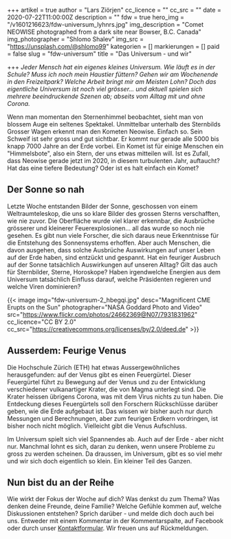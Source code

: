 +++
artikel = true
author = "Lars Ziörjen"
cc_licence = ""
cc_src = ""
date = 2020-07-22T11:00:00Z
description = ""
fdw = true
hero_img = "/v1601216623/fdw-universum_lyhnrs.jpg"
img_description = "Comet NEOWISE photographed from a dark site near Bowser, B.C. Canada"
img_photographer = "Shlomo Shalev"
img_src = "https://unsplash.com/@shlomo99"
kategorien = []
markierungen = []
paid = false
slug = "fdw-universum"
title = "Das Universum - und wir"

+++
_Jeder Mensch hat ein eigenes kleines Universum. Wie läuft es in der Schule? Muss ich noch mein Haustier füttern? Gehen wir am Wochenende in den Freizeitpark? Welche Arbeit bringt mir am Meisten Lohn? Doch das eigentliche Universum ist noch viel grösser... und aktuell spielen sich mehrere beeindruckende Szenen ab; abseits vom Alltag mit und ohne Corona._

Wenn man momentan den Sternenhimmel beobachtet, sieht man von blossem Auge ein seltenes Spektakel. Unmittelbar unterhalb des Sternbilds Grosser Wagen erkennt man den Kometen Neowise. Einfach so. Sein Schweif ist sehr gross und gut sichtbar. Er kommt nur gerade alle 5000 bis knapp 7000 Jahre an der Erde vorbei. Ein Komet ist für einige Menschen ein "Himmelsbote", also ein Stern, der uns etwas mitteilen will. Ist es Zufall, dass Neowise gerade jetzt im 2020, in diesem turbulenten Jahr, auftaucht? Hat das eine tiefere Bedeutung? Oder ist es halt einfach ein Komet?

## Der Sonne so nah

Letzte Woche entstanden Bilder der Sonne, geschossen von einem Weltraumteleskop, die uns so klare Bilder des grossen Sterns verschafften, wie nie zuvor. Die Oberfläche wurde viel klarer erkennbar, die Ausbrüche grösserer und kleinerer Feuerexplosionen... all das wurde so noch nie gesehen. Es gibt nun viele Forscher, die sich daraus neue Erkenntnisse für die Entstehung des Sonnensystems erhoffen. Aber auch Menschen, die davon ausgehen, dass solche Ausbrüche Auswirkungen auf unser Leben auf der Erde haben, sind entzückt und gespannt. Hat ein feuriger Ausbruch auf der Sonne tatsächlich Auswirkungen auf unseren Alltag? Gilt das auch für Sternbilder, Sterne, Horoskope? Haben irgendwelche Energien aus dem Universum tatsächlich Einfluss darauf, welche Präsidenten regieren und welche Viren dominieren?

{{< image img="fdw-universum-2_hbegqi.jpg" desc="Magnificent CME Erupts on the Sun" photographer="NASA Goddard Photo and Video" src="https://www.flickr.com/photos/24662369@N07/7931831962" cc_licence="CC BY 2.0" cc_src="https://creativecommons.org/licenses/by/2.0/deed.de" >}}

## Ausserdem: Feurige Venus

Die Hochschule Zürich (ETH) hat etwas Aussergewöhnliches herausgefunden: auf der Venus gibt es einen Feuergürtel. Dieser Feuergürtel führt zu Bewegung auf der Venus und zu der Entwicklung verschiedener vulkanartiger Krater, die von Magma unterlegt sind. Die Krater heissen übrigens Corona, was mit dem Virus nichts zu tun haben. Die Entdeckung dieses Feuergürtels soll den Forschern Rückschlüsse darüber geben, wie die Erde aufgebaut ist. Das wissen wir bisher auch nur durch Messungen und Berechnungen, aber zum feurigen Erdkern vordringen, ist bisher noch nicht möglich. Vielleicht gibt die Venus Aufschluss.

Im Universum spielt sich viel Spannendes ab. Auch auf der Erde - aber nicht nur. Manchmal lohnt es sich, daran zu denken, wenn unsere Probleme zu gross zu werden scheinen. Da draussen, im Universum, gibt es so viel mehr und wir sich doch eigentlich so klein. Ein kleiner Teil des Ganzen. ​

## Nun bist du an der Reihe

Wie wirkt der Fokus der Woche auf dich? Was denkst du zum Thema? Was denken deine Freunde, deine Familie? Welche Gefühle kommen auf, welche Diskussionen entstehen? Sprich darüber - und melde dich doch auch bei uns. Entweder mit einem Kommentar in der Kommentarspalte, auf Facebook oder durch unser [Kontaktformular](https://chinderzytig-v1.netlify.app/kontakt/). Wir freuen uns auf Rückmeldungen.